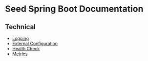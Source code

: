 # Seed Spring Boot Documentation

## Technical
* [Logging](LOGGING.md)
* [External Configuration](CONFIGURATION.md)
* [Health Check](HEALTH.md)
* [Metrics](METRICS.md)